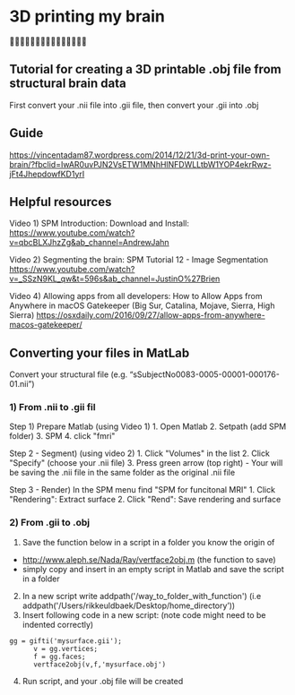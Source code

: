 # 3D printing my brain
🧠🧠🧠🧠🧠🧠🧠🧠🧠🧠🧠🧠🧠🧠🧠

## Tutorial for creating a 3D printable .obj file from structural brain data
First convert your .nii file into .gii file, then convert your .gii into .obj

## Guide
https://vincentadam87.wordpress.com/2014/12/21/3d-print-your-own-brain/?fbclid=IwAR0uvPJN2VsETW1MNhHlNFDWLLtbW1YOP4ekrRwz-jFt4JhepdowfKD1yrI

## Helpful resources
Video 1) SPM Introduction: Download and Install:
https://www.youtube.com/watch?v=qbcBLXJhzZg&ab_channel=AndrewJahn


Video 2) 
  Segmenting the brain: SPM Tutorial 12 - Image Segmentation
  https://www.youtube.com/watch?v=_SSzN9KL_qw&t=596s&ab_channel=JustinO%27Brien 

Video 4) Allowing apps from all developers:
How to Allow Apps from Anywhere in macOS Gatekeeper (Big Sur, Catalina, Mojave, Sierra, High Sierra)
https://osxdaily.com/2016/09/27/allow-apps-from-anywhere-macos-gatekeeper/ 


## Converting your files in MatLab
Convert your structural file (e.g. “sSubjectNo0083-0005-00001-000176-01.nii”)

### 1) From .nii to .gii fil
Step 1) Prepare Matlab (using Video 1) 
	1. Open Matlab
	2. Setpath (add SPM folder)
	3. SPM
	4. click "fmri"

Step 2 - Segment) (using video 2) 
	1. Click "Volumes" in the list
	2. Click "Specify" (choose your .nii file)
	3. Press green arrow (top right)
		- Your will be saving the .nii file in the same folder as the original .nii file 

Step 3 - Render) 
In the SPM menu find "SPM for funcitonal MRI"
	1. Click "Rendering": Extract surface
	2. Click "Rend": Save rendering and surface

### 2) From .gii to .obj
1. Save the function below in a script in a folder you know the origin of
 - http://www.aleph.se/Nada/Ray/vertface2obj.m (the function to save)
 - simply copy and insert in an empty script in Matlab and save the script in a folder
2. In a new script write addpath('/way_to_folder_with_function') (i.e addpath('/Users/rikkeuldbaek/Desktop/home_directory’)) 
3. Insert following code in a new script: (note code might need to be indented correctly)
```
gg = gifti('mysurface.gii');
      v = gg.vertices;
      f = gg.faces;
      vertface2obj(v,f,'mysurface.obj')
```

4. Run script, and your .obj file will be created 

